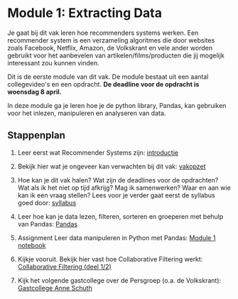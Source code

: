 # Module 1: Extracting Data

Je gaat bij dit vak leren hoe recommenders systems werken. Een recommender system is een verzameling algoritmes die door websites zoals Facebook, Netflix, Amazon, de Volkskrant en vele ander worden gebruikt voor het aanbevelen van artikelen/films/producten die jij mogelijk interessant zou kunnen vinden.

Dit is de eerste module van dit vak. De module bestaat uit een aantal collegevideo's en een opdracht. **De deadline voor de opdracht is woensdag 8 april.**

In deze module ga je leren hoe je de python library, Pandas, kan gebruiken voor het inlezen, manipuleren en analyseren van data.

## Stappenplan

1. Leer eerst wat Recommender Systems zijn: [introductie](/lectures/introductie)

1. Bekijk hier wat je ongeveer kan verwachten bij dit vak: [vakopzet](/lectures/vakopzet)

1. Hoe kan je dit vak halen? Wat zijn de deadlines voor de opdrachten? Wat als ik het niet op tijd afkrijg? Mag ik samenwerken? Waar en aan wie kan ik een vraag stellen? Lees voor je verder gaat eerst de syllabus goed door: [syllabus](/syllabus)

1. Leer hoe kan je data lezen, filteren, sorteren en groeperen met behulp van Pandas: [Pandas](/lectures/pandas)

1. <span class="badge badge-primary">Assignment</span> Leer data manipuleren in Python met Pandas: [Module 1 notebook](/extracting-data/assignment/)

1. Kijkje vooruit. Bekijk hier vast hoe Collaborative Filtering werkt: [Collaborative Filtering (deel 1/2)](/lectures/collaborative-filtering-1)

1. Kijk het volgende gastcollege over de Persgroep (o.a. de Volkskrant): [Gastcollege Anne Schuth](/lectures/anne-schuth)
